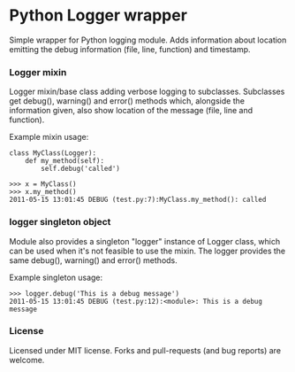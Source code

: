 # Python Logger wrapper

Simple wrapper for Python logging module. Adds information about location
emitting the debug information (file, line, function) and timestamp.

### Logger mixin

Logger mixin/base class adding verbose logging to subclasses.
Subclasses get debug(), warning() and error() methods which, alongside
the information given, also show location of the message (file, line and
function).

Example mixin usage:

    class MyClass(Logger):
        def my_method(self):
            self.debug('called')

    >>> x = MyClass()
    >>> x.my_method()
    2011-05-15 13:01:45 DEBUG (test.py:7):MyClass.my_method(): called

### logger singleton object

Module also provides a singleton "logger" instance of Logger class, which
can be used when it's not feasible to use the mixin. The logger provides
the same debug(), warning() and error() methods.

Example singleton usage:

    >>> logger.debug('This is a debug message')
    2011-05-15 13:01:45 DEBUG (test.py:12):<module>: This is a debug message

### License

Licensed under MIT license. Forks and pull-requests (and bug reports) are welcome.
